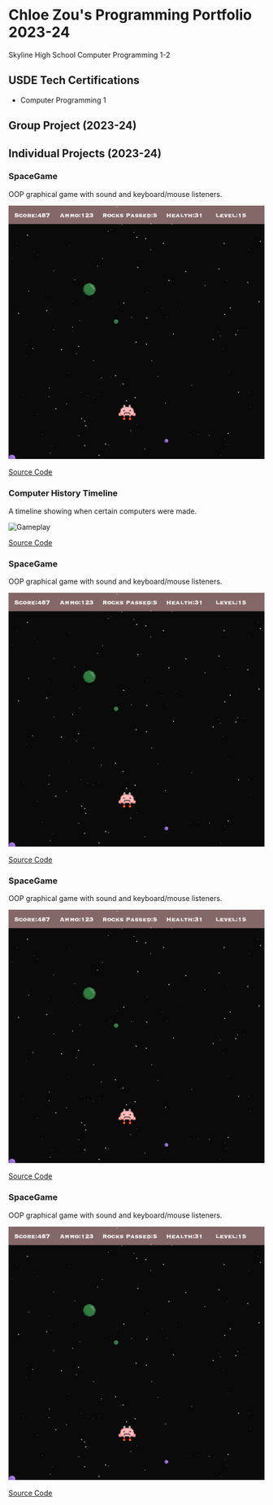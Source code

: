 # Chloe Zou's Programming Portfolio 2023-24
Skyline High School Computer Programming 1-2

## USDE Tech Certifications
* Computer Programming 1

## Group Project (2023-24)

## Individual Projects (2023-24)


### SpaceGame
OOP graphical game with sound and keyboard/mouse listeners.

![Gameplay](https://github.com/Chloe-Zou/programmingportfolio/blob/main/images/sg1.png?raw=true)

[Source Code](https://github.com/Chloe-Zou/programmingportfolio/blob/main/src/SpaceGame.zip)

### Computer History Timeline
A timeline showing when certain computers were made.

![Gameplay]([[https://github.com/Chloe-Zou/programmingportfolio/blob/main/images/sg1.png?raw=true](https://github.com/Chloe-Zou/programmingportfolio/blob/main/images/timeline.png)](https://github.com/Chloe-Zou/programmingportfolio/blob/main/images/timeline.png))

[Source Code]([h[ttps://github.com/Chloe-Zou/programmingportfolio/blob/main/src/SpaceGame.zip](https://github.com/Chloe-Zou/programmingportfolio/blob/main/src/Timeline.zip)](https://github.com/Chloe-Zou/programmingportfolio/blob/main/src/Timeline.zip))

### SpaceGame
OOP graphical game with sound and keyboard/mouse listeners.

![Gameplay](https://github.com/Chloe-Zou/programmingportfolio/blob/main/images/sg1.png?raw=true)

[Source Code](https://github.com/Chloe-Zou/programmingportfolio/blob/main/src/SpaceGame.zip)

### SpaceGame
OOP graphical game with sound and keyboard/mouse listeners.

![Gameplay](https://github.com/Chloe-Zou/programmingportfolio/blob/main/images/sg1.png?raw=true)

[Source Code](https://github.com/Chloe-Zou/programmingportfolio/blob/main/src/SpaceGame.zip)

### SpaceGame
OOP graphical game with sound and keyboard/mouse listeners.

![Gameplay](https://github.com/Chloe-Zou/programmingportfolio/blob/main/images/sg1.png?raw=true)

[Source Code](https://github.com/Chloe-Zou/programmingportfolio/blob/main/src/SpaceGame.zip)
